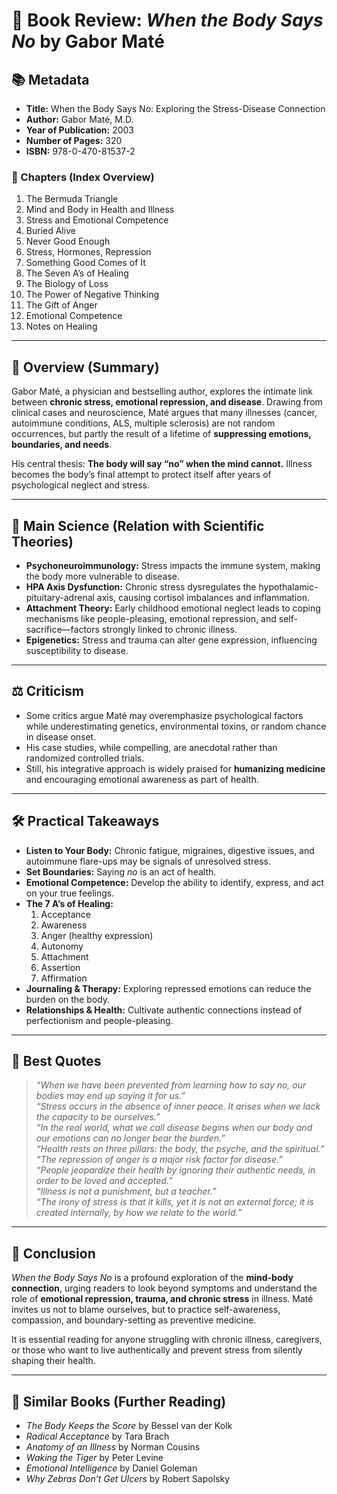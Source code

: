 # 📖 Book Review: *When the Body Says No* by Gabor Maté  

## 📚 Metadata  
- **Title:** When the Body Says No: Exploring the Stress-Disease Connection  
- **Author:** Gabor Maté, M.D.  
- **Year of Publication:** 2003  
- **Number of Pages:** 320  
- **ISBN:** 978-0-470-81537-2  

### 📑 Chapters (Index Overview)  
1. The Bermuda Triangle  
2. Mind and Body in Health and Illness  
3. Stress and Emotional Competence  
4. Buried Alive  
5. Never Good Enough  
6. Stress, Hormones, Repression  
7. Something Good Comes of It  
8. The Seven A’s of Healing  
9. The Biology of Loss  
10. The Power of Negative Thinking  
11. The Gift of Anger  
12. Emotional Competence  
13. Notes on Healing  

---

## 📝 Overview (Summary)  
Gabor Maté, a physician and bestselling author, explores the intimate link between **chronic stress, emotional repression, and disease**. Drawing from clinical cases and neuroscience, Maté argues that many illnesses (cancer, autoimmune conditions, ALS, multiple sclerosis) are not random occurrences, but partly the result of a lifetime of **suppressing emotions, boundaries, and needs**.  

His central thesis: **The body will say “no” when the mind cannot.** Illness becomes the body’s final attempt to protect itself after years of psychological neglect and stress.  

---

## 🔬 Main Science (Relation with Scientific Theories)  
- **Psychoneuroimmunology:** Stress impacts the immune system, making the body more vulnerable to disease.  
- **HPA Axis Dysfunction:** Chronic stress dysregulates the hypothalamic-pituitary-adrenal axis, causing cortisol imbalances and inflammation.  
- **Attachment Theory:** Early childhood emotional neglect leads to coping mechanisms like people-pleasing, emotional repression, and self-sacrifice—factors strongly linked to chronic illness.  
- **Epigenetics:** Stress and trauma can alter gene expression, influencing susceptibility to disease.  

---

## ⚖️ Criticism  
- Some critics argue Maté may overemphasize psychological factors while underestimating genetics, environmental toxins, or random chance in disease onset.  
- His case studies, while compelling, are anecdotal rather than randomized controlled trials.  
- Still, his integrative approach is widely praised for **humanizing medicine** and encouraging emotional awareness as part of health.  

---

## 🛠️ Practical Takeaways  
- **Listen to Your Body:** Chronic fatigue, migraines, digestive issues, and autoimmune flare-ups may be signals of unresolved stress.  
- **Set Boundaries:** Saying *no* is an act of health.  
- **Emotional Competence:** Develop the ability to identify, express, and act on your true feelings.  
- **The 7 A’s of Healing:**  
  1. Acceptance  
  2. Awareness  
  3. Anger (healthy expression)  
  4. Autonomy  
  5. Attachment  
  6. Assertion  
  7. Affirmation  
- **Journaling & Therapy:** Exploring repressed emotions can reduce the burden on the body.  
- **Relationships & Health:** Cultivate authentic connections instead of perfectionism and people-pleasing.  

---

## 💬 Best Quotes  
> *“When we have been prevented from learning how to say no, our bodies may end up saying it for us.”*  
> *“Stress occurs in the absence of inner peace. It arises when we lack the capacity to be ourselves.”*  
> *“In the real world, what we call disease begins when our body and our emotions can no longer bear the burden.”*  
> *“Health rests on three pillars: the body, the psyche, and the spiritual.”*  
> *“The repression of anger is a major risk factor for disease.”*  
> *“People jeopardize their health by ignoring their authentic needs, in order to be loved and accepted.”*  
 *“Illness is not a punishment, but a teacher.”*  
> *“The irony of stress is that it kills, yet it is not an external force; it is created internally, by how we relate to the world.”*  

---

## 🏁 Conclusion  
*When the Body Says No* is a profound exploration of the **mind-body connection**, urging readers to look beyond symptoms and understand the role of **emotional repression, trauma, and chronic stress** in illness. Maté invites us not to blame ourselves, but to practice self-awareness, compassion, and boundary-setting as preventive medicine.  

It is essential reading for anyone struggling with chronic illness, caregivers, or those who want to live authentically and prevent stress from silently shaping their health.  

---

## 📖 Similar Books (Further Reading)  
- *The Body Keeps the Score* by Bessel van der Kolk  
- *Radical Acceptance* by Tara Brach  
- *Anatomy of an Illness* by Norman Cousins  
- *Waking the Tiger* by Peter Levine  
- *Emotional Intelligence* by Daniel Goleman  
- *Why Zebras Don’t Get Ulcers* by Robert Sapolsky  